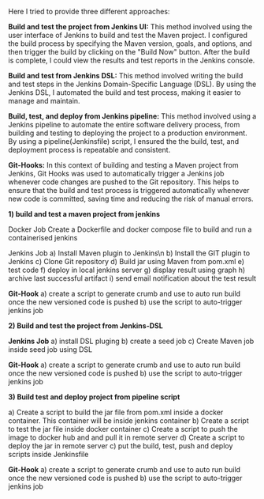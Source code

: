 Here I tried to provide three different approaches:

**Build and test the project from Jenkins UI:** This method involved using the user interface of Jenkins to build and test the Maven project. I configured the build process by specifying the Maven version, goals, and options, and then trigger the build by clicking on the "Build Now" button. After the build is complete, I could view the results and test reports in the Jenkins console.

**Build and test from Jenkins DSL:** This method involved writing the build and test steps in the Jenkins Domain-Specific Language (DSL). By using the Jenkins DSL, I automated the build and test process, making it easier to manage and maintain.

**Build, test, and deploy from Jenkins pipeline:** This method involved using a Jenkins pipeline to automate the entire software delivery process, from building and testing to deploying the project to a production environment. By using a pipeline(Jenkinsfile) script, I ensured the the build, test, and deployment process is repeatable and consistent.

**Git-Hooks:** In this context of building and testing a Maven project from Jenkins, Git Hooks was used to automatically trigger a Jenkins job whenever code changes are pushed to the Git repository. This helps to ensure that the build and test process is triggered automatically whenever new code is committed, saving time and reducing the risk of manual errors.

**1) build and test a maven project from jenkins**

Docker Job
  Create a Dockerfile and docker compose file to build and run a containerised jenkins

Jenkins Job
  a) Install Maven plugin to Jenkins\n
  b) Install the GIT plugin to Jenkins
  c) Clone Git repository 
  d) Build jar using Maven from pom.xml
  e) test code
  f) deploy in local jenkins server
  g) display result using graph
  h) archive last successful artifact
  i) send email notification about the test result
  
**Git-Hook**
  a) create a script to generate crumb and use to auto run build once the new versioned code is pushed
  b) use the script to auto-trigger jenkins job

**2) Build and test the project from Jenkins-DSL**

**Jenkins Job**
  a) install DSL pluging
  b) create a seed job
  c) Create Maven job inside seed job using DSL

**Git-Hook**
  a) create a script to generate crumb and use to auto run build once the new versioned code is pushed
  b) use the script to auto-trigger jenkins job

**3) Build test and deploy project from pipeline script**

  a) Create a script to build the jar file from pom.xml inside a docker container. This container will be inside jenkins container
  b) Create a script to test the jar file inside docker container 
  c) Create a script to push the image to docker hub and and pull it in remote server
  d) Create a script to deploy the jar in remote server
  c) put the build, test, push and deploy scripts inside Jenkinsfile
  
**Git-Hook**
  a) create a script to generate crumb and use to auto run build once the new versioned code is pushed
  b) use the script to auto-trigger jenkins job
